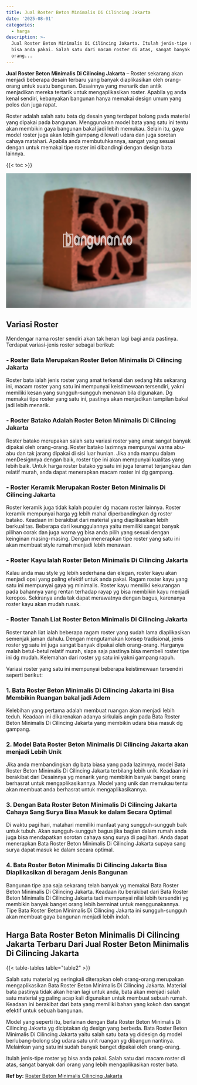 ```yaml
---
title: Jual Roster Beton Minimalis Di Cilincing Jakarta
date: '2025-08-01'
categories:
  - harga
description: >-
  Jual Roster Beton Minimalis Di Cilincing Jakarta. Itulah jenis-tipe roster yg
  bisa anda pakai. Salah satu dari macam roster di atas, sangat banyak dari
  orang...
---
```


**Jual Roster Beton Minimalis Di Cilincing Jakarta** – Roster sekarang akan menjadi beberapa desain terbaru yang banyak diaplikasikan oleh orang-orang untuk suatu bangunan. Desainnya yang menarik dan antik menjadikan mereka tertarik untuk mengaplikasikan roster. Apabila yg anda kenal sendiri, kebanyakan bangunan hanya memakai design umum yang polos dan juga rapat.

Roster adalah salah satu bata dg desain yang terdapat bolong pada material yang dipakai pada bangunan. Menggunakan model bata yang satu ini tentu akan membikin gaya bangunan bakal jadi lebih memukau. Selain itu, gaya model roster juga akan lebih gampang dilewati udara dan juga sorotan cahaya matahari. Apabila anda membutuhkannya, sangat yang sesuai dengan untuk memakai tipe roster ini dibandingi dengan design bata lainnya.

{{< toc >}}

![Jual Roster Beton Minimalis Di Cilincing Jakarta](/images/bata-roster-minimalis-27.png)

## Variasi Roster

Mendengar nama roster sendiri akan tak heran lagi bagi anda pastinya. Terdapat variasi-jenis roster sebagai berikut:

### \- Roster Bata Merupakan Roster Beton Minimalis Di Cilincing Jakarta

Roster bata ialah jenis roster yang amat terkenal dan sedang hits sekarang ini, macam roster yang satu ini mempunyai keistimewaan tersendiri, yakni memiliki kesan yang sungguh-sungguh menawan bila digunakan. Dg memakai tipe roster yang satu ini, pastinya akan menjadikan tampilan bakal jadi lebih menarik.

### \- Roster Batako Adalah Roster Beton Minimalis Di Cilincing Jakarta

Roster batako merupakan salah satu variasi roster yang amat sangat banyak dipakai oleh orang-orang. Roster batako lazimnya mempunyai warna abu-abu dan tak jarang dipakai di sisi luar hunian. Jika anda mampu dalam menDesignnya dengan baik, roster tipe ini akan mempunyai kualitas yang lebih baik. Untuk harga roster batako yg satu ini juga teramat terjangkau dan relatif murah, anda dapat menerapkan macam roster ini dg gampang.

### \- Roster Keramik Merupakan Roster Beton Minimalis Di Cilincing Jakarta

Roster keramik juga tidak kalah populer dg macam roster lainnya. Roster keramik mempunyai harga yg lebih mahal diperbandingkan dg roster batako. Keadaan ini berakibat dari material yang diaplikasikan lebih berkualitas. Beberapa dari keunggulannya yaitu memiliki sangat banyak pilihan corak dan juga warna yg bisa anda pilih yang sesuai dengan keinginan masing-masing. Dengan menerapkan tipe roster yang satu ini akan membuat style rumah menjadi lebih menawan.

### \- Roster Kayu Ialah Roster Beton Minimalis Di Cilincing Jakarta

Kalau anda mau style yg lebih sederhana dan elegan, roster kayu akan menjadi opsi yang paling efektif untuk anda pakai. Ragam roster kayu yang satu ini mempunyai gaya yg minimalis. Roster kayu memiliki kekurangan pada bahannya yang rentan terhadap rayap yg bisa membikin kayu menjadi keropos. Sekiranya anda tak dapat merawatnya dengan bagus, karenanya roster kayu akan mudah rusak.

### \- Roster Tanah Liat Roster Beton Minimalis Di Cilincing Jakarta

Roster tanah liat ialah beberapa ragam roster yang sudah lama diaplikasikan semenjak jaman dahulu. Dengan mengutamakan konsep tradisional, jenis roster yg satu ini juga sangat banyak dipakai oleh orang-orang. Harganya malah betul-betul relatif murah, siapa saja pastinya bisa membeli roster tipe ini dg mudah. Kelemahan dari roster yg satu ini yakni gampang rapuh.

Variasi roster yang satu ini mempunyai beberapa keistimewaan tersendiri seperti berikut:

### 1\. Bata Roster Beton Minimalis Di Cilincing Jakarta ini Bisa Membikin Ruangan bakal jadi Adem

Kelebihan yang pertama adalah membuat ruangan akan menjadi lebih teduh. Keadaan ini dikarenakan adanya sirkulais angin pada Bata Roster Beton Minimalis Di Cilincing Jakarta yang membikin udara bisa masuk dg gampang.

### 2\. Model Bata Roster Beton Minimalis Di Cilincing Jakarta akan menjadi Lebih Unik

Jika anda membandingkan dg bata biasa yang pada lazimnya, model Bata Roster Beton Minimalis Di Cilincing Jakarta terbilang lebih unik. Keadaan ini berakibat dari Desainnya yg menarik yang membikin banyak banget orang berhasrat untuk mengaplikasikannya. Model yang unik dan memukau tentu akan membuat anda berhasrat untuk mengaplikasikannya.

### 3\. Dengan Bata Roster Beton Minimalis Di Cilincing Jakarta Cahaya Sang Surya Bisa Masuk ke dalam Secara Optimal

Di waktu pagi hari, matahari memiliki manfaat yang sungguh-sungguh baik untuk tubuh. Akan sungguh-sungguh bagus jika bagian dalam rumah anda juga bisa mendapatkan sorotan cahaya sang surya di pagi hari. Anda dapat menerapkan Bata Roster Beton Minimalis Di Cilincing Jakarta supaya sang surya dapat masuk ke dalam secara optimal.

### 4\. Bata Roster Beton Minimalis Di Cilincing Jakarta Bisa Diaplikasikan di beragam Jenis Bangunan

Bangunan tipe apa saja sekarang telah banyak yg memakai Bata Roster Beton Minimalis Di Cilincing Jakarta. Keadaan itu berakibat dari Bata Roster Beton Minimalis Di Cilincing Jakarta tadi mempunyai nilai lebih tersendiri yg membikin banyak banget orang lebih berminat untuk menggunakannya. Tipe Bata Roster Beton Minimalis Di Cilincing Jakarta ini sungguh-sungguh akan membuat gaya bangunan menjadi lebih indah.

## Harga Bata Roster Beton Minimalis Di Cilincing Jakarta Terbaru Dari Jual Roster Beton Minimalis Di Cilincing Jakarta

{{< table-tables table="table2" >}}

Salah satu material yg seringkali diterapkan oleh orang-orang merupakan mengaplikasikan Bata Roster Beton Minimalis Di Cilincing Jakarta. Material bata pastinya tidak akan heran lagi untuk anda, bata akan menjadi salah satu material yg paling acap kali digunakan untuk membuat sebuah rumah. Keadaan ini berakibat dari bata yang memiliki bahan yang kokoh dan sangat efektif untuk sebuah bangunan.

Model yang seperti itu, berlainan dengan Bata Roster Beton Minimalis Di Cilincing Jakarta yg diciptakan dg design yang berbeda. Bata Roster Beton Minimalis Di Cilincing Jakarta yaitu salah satu bata yg didesign dg model berlubang-bolong sbg udara satu unit ruangan yg dibangun nantinya. Melainkan yang satu ini sudah banyak banget dipakai oleh orang-orang.

Itulah jenis-tipe roster yg bisa anda pakai. Salah satu dari macam roster di atas, sangat banyak dari orang yang lebih mengaplikasikan roster bata.

**Ref by:** [Roster Beton Minimalis Cilincing Jakarta](https://id.wikipedia.org/wiki/Roster)
